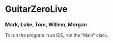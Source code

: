 # GuitarZeroLive

### Mark, Luke, Tom, Willem, Morgan

To run the program in an IDE, run the "Main" class.

